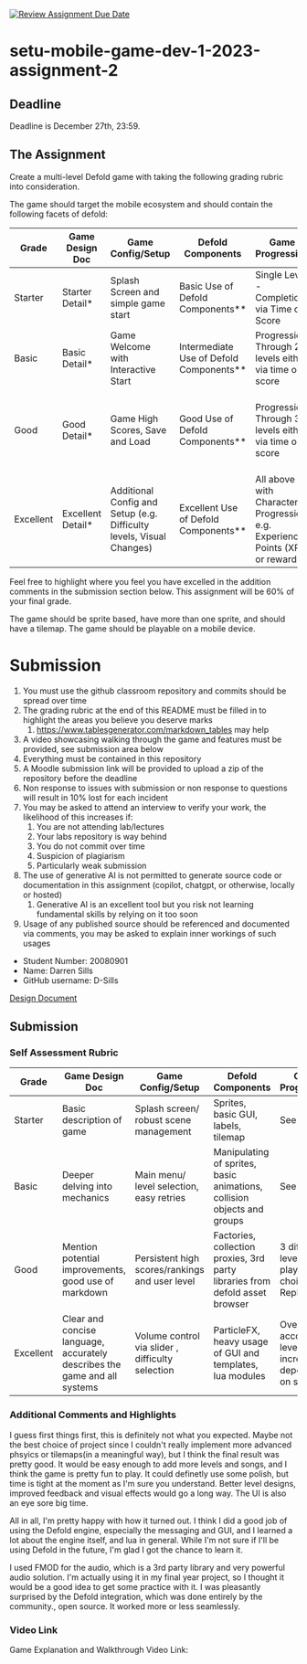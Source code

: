 [![Review Assignment Due Date](https://classroom.github.com/assets/deadline-readme-button-24ddc0f5d75046c5622901739e7c5dd533143b0c8e959d652212380cedb1ea36.svg)](https://classroom.github.com/a/fkiJ6Krw)
# setu-mobile-game-dev-1-2023-assignment-2

## Deadline

Deadline is December 27th, 23:59.

## The Assignment

Create a multi-level Defold game with taking the following grading rubric into consideration.

The game should target the mobile ecosystem and should contain the following facets of defold:


| Grade     | Game Design Doc   | Game Config/Setup                                                    | Defold Components                       | Game Progression                                                             | Physics                                                        |
| --------- | ----------------- | -------------------------------------------------------------------- | --------------------------------------- | ---------------------------------------------------------------------------- | -------------------------------------------------------------- |
| Starter   | Starter Detail*   | Splash Screen and simple game start                                  | Basic Use of Defold Components**        | Single Level - Completion via Time or Score                                  | One Type of Collision Object                                   |
| Basic     | Basic Detail*     | Game Welcome with Interactive Start                                  | Intermediate Use of Defold Components** | Progression Through 2 levels either via time or score                        | Collision Groups                                               |
| Good      | Good Detail*      | Game High Scores, Save and Load                                      | Good Use of Defold Components**         | Progression Through 3 levels either via time or score                        | Collision Groups and multiple types of collision objects       |
| Excellent | Excellent Detail* | Additional Config and Setup (e.g. Difficulty levels, Visual Changes) | Excellent Use of Defold Components**    | All above with Character Progression  e.g. Experience Points (XP) or rewards | Advanced usages of collision objects, groups, joints, raycasts |

Feel free to highlight where you feel you have excelled in the addition comments in the submission section below.  This assignment will be 60% of your final grade.

The game should be sprite based, have more than one sprite, and should have a tilemap.  The game should be playable on a mobile device.

# Submission

1. You must use the github classroom repository and commits should be spread over time
2. The grading rubric at the end of this README must be filled in to highlight the areas you believe you deserve marks
    1. https://www.tablesgenerator.com/markdown_tables may help
3. A video showcasing walking through the game and features must be provided, see submission area below
3. Everything must be contained in this repository
4. A Moodle submission link will be provided to upload a zip of the repository before the deadline
6. Non response to issues with submission or non response to questions will result in 10% lost for each incident
7. You may be asked to attend an interview to verify your work, the likelihood of this increases if:
    1. You are not attending lab/lectures
    2. Your labs repository is way behind
    3. You do not commit over time
    4. Suspicion of plagiarism
    5. Particularly weak submission 
8. The use of generative AI is not permitted to generate source code or documentation in this assignment (copilot, chatgpt, or otherwise, locally or hosted)
    1. Generative AI is an excellent tool but you risk not learning fundamental skills by relying on it too soon
9. Usage of any published source should be referenced and documented via comments, you may be asked to explain inner workings of such usages

* Student Number: 20080901
* Name: Darren Sills
* GitHub username: D-Sills

[Design Document](docs/design.md)

## Submission
### Self Assessment Rubric

| Grade     | Game Design Doc                                                           | Game Config/Setup                              | Defold Components                                                            | Game Progression | Physics                                             |
| --------- |---------------------------------------------------------------------------|------------------------------------------------|------------------------------------------------------------------------------| ---------------- |-----------------------------------------------------|
| Starter   | Basic description of game                                                 | Splash screen/ robust scene management         | Sprites, basic GUI, labels, tilemap                                                   |See below                  | See below                                           |
| Basic     | Deeper delving into mechanics                                             | Main menu/ level selection, easy retries                     | Manipulating of sprites, basic animations, collision objects and groups      |See below                  | See below                                           |
| Good      | Mention potential improvements, good use of markdown                      | Persistent high scores/rankings and user level | Factories, collection proxies, 3rd party libraries from defold asset browser |3 different levels, player choice. Replayable.                 | Multiple collision groups, player, pickups, enemies |
| Excellent | Clear and concise language, accurately describes the game and all systems | Volume control via slider , difficulty selection                     | ParticleFX, heavy usage of GUI and templates, lua modules                    |Overarching account level, increases depending on success | Had no need for advanced physics                    |

### Additional Comments and Highlights

I guess first things first, this is definitely not what you expected. Maybe not the best choice of project since I couldn't really implement more advanced phsyics or
tilemaps(in a meaningful way), but I think the final result was pretty good. It would be easy enough to add more levels and songs, and I think the game is pretty fun to play. 
It could definetly use some polish, but time is tight at the moment as I'm sure you understand. Better level designs, improved feedback and visual effects would go a long way. The UI is also an eye sore big time.

All in all, I'm pretty happy with how it turned out. I think I did a good job of using the Defold engine, especially the messaging and GUI, and I learned a lot about the engine itself,
and lua in general. While I'm not sure if I'll be using Defold in the future, I'm glad I got the chance to learn it.

I used FMOD for the audio, which is a 3rd party library and very powerful audio solution. I'm actually using it in my final year project, so I thought it would be a good idea to get some practice with it.
I was pleasantly surprised by the Defold integration, which was done entirely by the community., open source. It worked more or less seamlessly.
### Video Link

Game Explanation and Walkthrough Video Link: